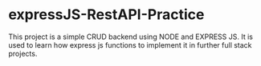 # expressJS-RestAPI-Practice

This project is a simple CRUD backend using NODE and EXPRESS JS. It is used to learn how express js functions to implement it in further full stack projects.

